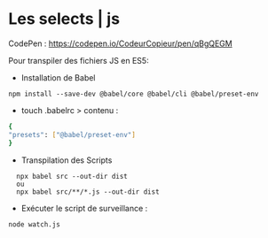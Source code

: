 # Les selects | js

CodePen : https://codepen.io/CodeurCopieur/pen/qBgQEGM

Pour transpiler des fichiers JS en ES5:

* Installation de Babel

```
npm install --save-dev @babel/core @babel/cli @babel/preset-env
```


* touch .babelrc > contenu : 
```bash
{
"presets": ["@babel/preset-env"]
}
```
* Transpilation des Scripts
```
  npx babel src --out-dir dist 
  ou 
  npx babel src/**/*.js --out-dir dist
```

* Exécuter le script de surveillance :
  
```
node watch.js
```